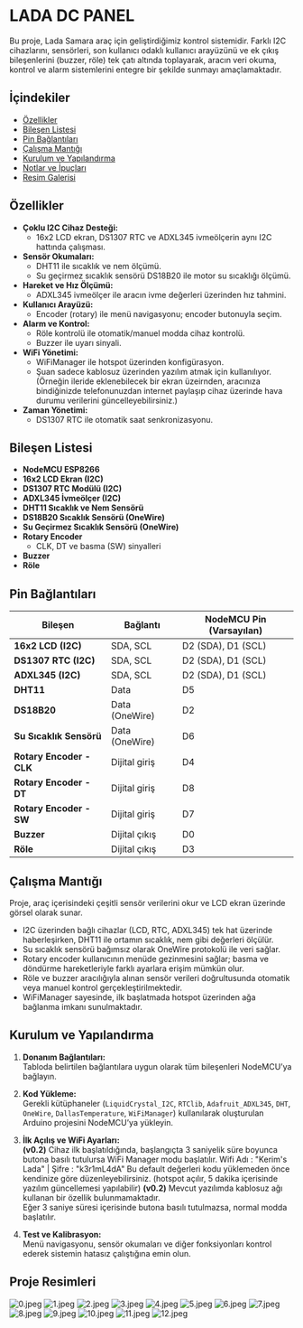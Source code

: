 # LADA DC PANEL

Bu proje, Lada Samara araç için geliştirdiğimiz kontrol sistemidir. Farklı I2C cihazlarını, sensörleri, son kullanıcı odaklı kullanıcı arayüzünü ve ek çıkış bileşenlerini (buzzer, röle) tek çatı altında toplayarak, aracın veri okuma, kontrol ve alarm sistemlerini entegre bir şekilde sunmayı amaçlamaktadır.

## İçindekiler

- [Özellikler](#özellikler)
- [Bileşen Listesi](#bileşen-listesi)
- [Pin Bağlantıları](#pin-bağlantıları)
- [Çalışma Mantığı](#çalışma-mantığı)
- [Kurulum ve Yapılandırma](#kurulum-ve-yapılandırma)
- [Notlar ve İpuçları](#notlar-ve-ipuçları)
- [Resim Galerisi](#resim-galerisi)

## Özellikler

- **Çoklu I2C Cihaz Desteği:**  
  - 16x2 LCD ekran, DS1307 RTC ve ADXL345 ivmeölçerin aynı I2C hattında çalışması.
- **Sensör Okumaları:**  
  - DHT11 ile sıcaklık ve nem ölçümü.  
  - Su geçirmez sıcaklık sensörü DS18B20 ile motor su sıcaklığı ölçümü. 
- **Hareket ve Hız Ölçümü:**  
  - ADXL345 ivmeölçer ile aracın ivme değerleri üzerinden hız tahmini.
- **Kullanıcı Arayüzü:**  
  - Encoder (rotary) ile menü navigasyonu; encoder butonuyla seçim.
- **Alarm ve Kontrol:**  
  - Röle kontrolü ile otomatik/manuel modda cihaz kontrolü.
  - Buzzer ile uyarı sinyali.
- **WiFi Yönetimi:**  
  - WiFiManager ile hotspot üzerinden konfigürasyon.
  - Şuan sadece kablosuz üzerinden yazılım atmak için kullanılıyor. (Örneğin ileride eklenebilecek bir ekran üzeirnden, aracınıza bindiğinizde telefonunuzdan internet paylaşıp cihaz üzerinde hava durumu verilerini güncelleyebilirsiniz.)
- **Zaman Yönetimi:**  
  - DS1307 RTC ile otomatik saat senkronizasyonu.

## Bileşen Listesi

- **NodeMCU ESP8266**
- **16x2 LCD Ekran (I2C)**
- **DS1307 RTC Modülü (I2C)**
- **ADXL345 İvmeölçer (I2C)**
- **DHT11 Sıcaklık ve Nem Sensörü**
- **DS18B20 Sıcaklık Sensörü (OneWire)**
- **Su Geçirmez Sıcaklık Sensörü (OneWire)**
- **Rotary Encoder**  
  - CLK, DT ve basma (SW) sinyalleri
- **Buzzer**
- **Röle**

## Pin Bağlantıları

| Bileşen                        | Bağlantı          | NodeMCU Pin (Varsayılan)         |
|--------------------------------|-------------------|----------------------------------|
| **16x2 LCD (I2C)**             | SDA, SCL          | D2 (SDA), D1 (SCL)               |
| **DS1307 RTC (I2C)**           | SDA, SCL          | D2 (SDA), D1 (SCL)               |
| **ADXL345 (I2C)**              | SDA, SCL          | D2 (SDA), D1 (SCL)               |
| **DHT11**                      | Data              | D5                               |
| **DS18B20**                    | Data (OneWire)    | D2                               |
| **Su Sıcaklık Sensörü**        | Data (OneWire)    | D6                               |
| **Rotary Encoder - CLK**       | Dijital giriş     | D4                               |
| **Rotary Encoder - DT**        | Dijital giriş     | D8                               |
| **Rotary Encoder - SW**        | Dijital giriş     | D7                               |
| **Buzzer**                     | Dijital çıkış     | D0                               |
| **Röle**                       | Dijital çıkış     | D3                               |

## Çalışma Mantığı

Proje, araç içerisindeki çeşitli sensör verilerini okur ve LCD ekran üzerinde görsel olarak sunar.  
- I2C üzerinden bağlı cihazlar (LCD, RTC, ADXL345) tek hat üzerinde haberleşirken, DHT11 ile ortamın sıcaklık, nem gibi değerleri ölçülür.  
- Su sıcaklık sensörü bağımsız olarak OneWire protokolü ile veri sağlar.  
- Rotary encoder kullanıcının menüde gezinmesini sağlar; basma ve döndürme hareketleriyle farklı ayarlara erişim mümkün olur.  
- Röle ve buzzer aracılığıyla alınan sensör verileri doğrultusunda otomatik veya manuel kontrol gerçekleştirilmektedir.  
- WiFiManager sayesinde, ilk başlatmada hotspot üzerinden ağa bağlanma imkanı sunulmaktadır.

## Kurulum ve Yapılandırma

1. **Donanım Bağlantıları:**  
   Tabloda belirtilen bağlantılara uygun olarak tüm bileşenleri NodeMCU’ya bağlayın.

2. **Kod Yükleme:**  
   Gerekli kütüphaneler (`LiquidCrystal_I2C`, `RTClib`, `Adafruit_ADXL345`, `DHT`, `OneWire`, `DallasTemperature`, `WiFiManager`) kullanılarak oluşturulan Arduino projesini NodeMCU’ya yükleyin.

3. **İlk Açılış ve WiFi Ayarları:**  
   **(v0.2)**
   Cihaz ilk başlatıldığında, başlangıçta 3 saniyelik süre boyunca butona basılı tutulursa WiFi Manager modu başlatılır.
   Wifi Adı : "Kerim's Lada" | Şifre :  "k3r1mL4dA" 
   Bu default değerleri kodu yüklemeden önce kendinize göre düzenleyebilirsiniz.
   (hotspot açılır, 5 dakika içerisinde yazılım güncellemesi yapılabilir)
   **(v0.2)**
   Mevcut yazılımda kablosuz ağı kullanan bir özellik bulunmamaktadır.  
   Eğer 3 saniye süresi içerisinde butona basılı tutulmazsa, normal modda başlatılır.  
   
   
4. **Test ve Kalibrasyon:**  
   Menü navigasyonu, sensör okumaları ve diğer fonksiyonları kontrol ederek sistemin hatasız çalıştığına emin olun.

## Proje Resimleri

![0.jpeg](images/0.jpeg)
![1.jpeg](images/1.jpeg)
![2.jpeg](images/2.jpeg)
![3.jpeg](images/3.jpeg)
![4.jpeg](images/4.jpeg)
![5.jpeg](images/5.jpeg)
![6.jpeg](images/6.jpeg)
![7.jpeg](images/7.jpeg)
![8.jpeg](images/8.jpeg)
![9.jpeg](images/9.jpeg)
![10.jpeg](images/10.jpeg)
![11.jpeg](images/11.jpeg)
![12.jpeg](images/12.jpeg)

